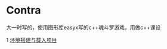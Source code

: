 # Contra
大一时写的，使用图形库easyx写的c++魂斗罗游戏，用做c++课设

1 [环境搭建与载入项目](http://hjwblog.com/2018/04/24/%E5%86%99%E8%87%AA%E5%B7%B1%E7%9A%84%E6%B8%B8%E6%88%8F%E5%BC%95%E6%93%8E-%E9%AD%82%E6%96%97%E7%BD%97%E6%BA%90%E4%BB%A3%E7%A0%81%E8%AF%A6%E8%A7%A3-1%E7%8E%AF%E5%A2%83%E6%90%AD%E5%BB%BA%E4%B8%8E%E8%BD%BD%E5%85%A5%E9%A1%B9%E7%9B%AE)
